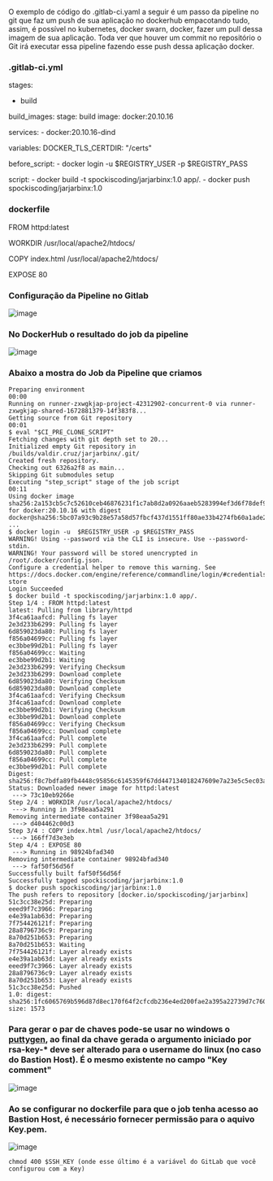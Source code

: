 O exemplo de código do .gitlab-ci.yaml a seguir é um passo da pipeline no git que faz um push de sua aplicação no dockerhub empacotando tudo, assim, é possível no kubernetes, docker swarn, docker, fazer um pull dessa imagem de sua aplicação.
Toda ver que houver um commit no repositório o Git irá executar essa pipeline fazendo esse push dessa aplicação docker.
### .gitlab-ci.yml 

stages:
  - build

build_images:
  stage: build
  image: docker:20.10.16

  services:
    - docker:20.10.16-dind
  
  variables:
    DOCKER_TLS_CERTDIR: "/certs"
  
  before_script:
    - docker login -u  $REGISTRY_USER -p $REGISTRY_PASS

  script:
    - docker build -t spockiscoding/jarjarbinx:1.0 app/.
    - docker push spockiscoding/jarjarbinx:1.0
### dockerfile 

FROM httpd:latest

WORKDIR /usr/local/apache2/htdocs/

COPY index.html /usr/local/apache2/htdocs/

EXPOSE 80
### Configuração da Pipeline no Gitlab

![image](https://user-images.githubusercontent.com/97816800/210677199-ea1ce211-69c3-4be8-a2b1-09b01e67b47a.png)

### No DockerHub o resultado do job da pipeline

![image](https://user-images.githubusercontent.com/97816800/210677310-d7edf94b-9a1f-4fc6-8591-999c75b6feaf.png)

### Abaixo a mostra do Job da Pipeline que criamos 

```
Preparing environment
00:00
Running on runner-zxwgkjap-project-42312902-concurrent-0 via runner-zxwgkjap-shared-1672881379-14f383f8...
Getting source from Git repository
00:01
$ eval "$CI_PRE_CLONE_SCRIPT"
Fetching changes with git depth set to 20...
Initialized empty Git repository in /builds/valdir.cruz/jarjarbinx/.git/
Created fresh repository.
Checking out 6326a2f8 as main...
Skipping Git submodules setup
Executing "step_script" stage of the job script
00:11
Using docker image sha256:2a153cb5c7c52610ceb46876231f1c7ab8d2a0926aaeb5283994ef3d6f78def9 for docker:20.10.16 with digest docker@sha256:5bc07a93c9b28e57a58d57fbcf437d1551ff80ae33b4274fb60a1ade2d6c9da4 ...
$ docker login -u  $REGISTRY_USER -p $REGISTRY_PASS
WARNING! Using --password via the CLI is insecure. Use --password-stdin.
WARNING! Your password will be stored unencrypted in /root/.docker/config.json.
Configure a credential helper to remove this warning. See
https://docs.docker.com/engine/reference/commandline/login/#credentials-store
Login Succeeded
$ docker build -t spockiscoding/jarjarbinx:1.0 app/.
Step 1/4 : FROM httpd:latest
latest: Pulling from library/httpd
3f4ca61aafcd: Pulling fs layer
2e3d233b6299: Pulling fs layer
6d859023da80: Pulling fs layer
f856a04699cc: Pulling fs layer
ec3bbe99d2b1: Pulling fs layer
f856a04699cc: Waiting
ec3bbe99d2b1: Waiting
2e3d233b6299: Verifying Checksum
2e3d233b6299: Download complete
6d859023da80: Verifying Checksum
6d859023da80: Download complete
3f4ca61aafcd: Verifying Checksum
3f4ca61aafcd: Download complete
ec3bbe99d2b1: Verifying Checksum
ec3bbe99d2b1: Download complete
f856a04699cc: Verifying Checksum
f856a04699cc: Download complete
3f4ca61aafcd: Pull complete
2e3d233b6299: Pull complete
6d859023da80: Pull complete
f856a04699cc: Pull complete
ec3bbe99d2b1: Pull complete
Digest: sha256:f8c7bdfa89fb4448c95856c6145359f67dd447134018247609e7a23e5c5ec03a
Status: Downloaded newer image for httpd:latest
 ---> 73c10eb9266e
Step 2/4 : WORKDIR /usr/local/apache2/htdocs/
 ---> Running in 3f98eaa5a291
Removing intermediate container 3f98eaa5a291
 ---> d404462c00d3
Step 3/4 : COPY index.html /usr/local/apache2/htdocs/
 ---> 166ff7d3e3eb
Step 4/4 : EXPOSE 80
 ---> Running in 98924bfad340
Removing intermediate container 98924bfad340
 ---> faf50f56d56f
Successfully built faf50f56d56f
Successfully tagged spockiscoding/jarjarbinx:1.0
$ docker push spockiscoding/jarjarbinx:1.0
The push refers to repository [docker.io/spockiscoding/jarjarbinx]
51c3cc38e25d: Preparing
eeed9f7c3966: Preparing
e4e39a1ab63d: Preparing
7f754426121f: Preparing
28a8796736c9: Preparing
8a70d251b653: Preparing
8a70d251b653: Waiting
7f754426121f: Layer already exists
e4e39a1ab63d: Layer already exists
eeed9f7c3966: Layer already exists
28a8796736c9: Layer already exists
8a70d251b653: Layer already exists
51c3cc38e25d: Pushed
1.0: digest: sha256:1fc6065769b596d87d8ec170f64f2cfcdb236e4ed200fae2a395a22739d7c760 size: 1573
```

### Para gerar o par de chaves pode-se usar no windows o [puttygen](https://putty.org), ao final da chave gerada o argumento iniciado por rsa-key-* deve ser alterado para o username do linux (no caso do Bastion Host). É o mesmo existente no campo "Key comment"

![image](https://user-images.githubusercontent.com/97816800/210683796-d30cc415-5baa-4f97-9589-3d8d59157e32.png)

### Ao se configurar no dockerfile para que o job tenha acesso ao Bastion Host, é necessário fornecer permissão para o aquivo Key.pem.

![image](https://user-images.githubusercontent.com/97816800/210686169-3b3576f6-206c-46b7-a48f-9c7e82486023.png)

```
chmod 400 $SSH_KEY (onde esse último é a variável do GitLab que você configurou com a Key)
```

